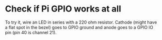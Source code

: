 # Check if Pi GPIO works at all


To try it, wire an LED in series with a
220 ohm resistor. Cathode (might have a flat
spot in the bezel) goes to GPIO ground and
anode goes to a GPIO IO pin (pin 40 is channel
21).


